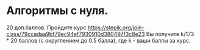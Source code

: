 # Алгоритмы с нуля. 

20 доп.баллов. 
Пройдите курс https://stepik.org/join-class/79ccadaa9bf79ec94ef7930910d380497f3c8e23
Вы получите k/173 * 20 баллов (с округлением до 0.5 балла), где k - ваши баллы за курс.
